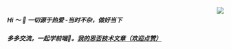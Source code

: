 <img align="right" src="https://github-readme-stats.vercel.app/api?username=booms21&show_icons=true&include_all_commits=true?count_private=true?include_all_commits=true&theme=vue" />

##### Hi ～ 👋      一切源于热爱                  -当时不杂，做好当下
##### 多多交流，一起学前端🤔。<a href="https://segmentfault.com/u/luoyangzuichanganxing">我的思否技术文章（欢迎点赞）</a>
